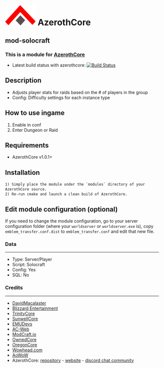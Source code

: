 # ![logo](https://raw.githubusercontent.com/azerothcore/azerothcore.github.io/master/images/logo-github.png) AzerothCore
## mod-solocraft
### This is a module for [AzerothCore](http://www.azerothcore.org)
- Latest build status with azerothcore: [![Build Status](https://travis-ci.org/azerothcore/mod-solocraft.svg?branch=master)](https://travis-ci.org/azerothcore/mod-solocraft)


## Description

- Adjusts player stats for raids based on the # of players in the group
- Config: Difficulty settings for each instance type

## How to use ingame

1. Enable in conf
2. Enter Dungeon or Raid

## Requirements

- AzerothCore v1.0.1+


## Installation

```
1) Simply place the module under the `modules` directory of your AzerothCore source. 
2) Re-run cmake and launch a clean build of AzerothCore.
```

## Edit module configuration (optional)

If you need to change the module configuration, go to your server configuration folder (where your `worldserver` or `worldserver.exe` is), copy `emblem_transfer.conf.dist` to `emblem_transfer.conf` and edit that new file.

### Data ###
------------------------------------------------------------------------------------------------------------------
- Type: Server/Player
- Script: Solocraft
- Config: Yes
- SQL: No

### Credits ###
------------------------------------------------------------------------------------------------------------------
- [DavidMacalaster](https://github.com/DavidMacalaster/Solocraft)
- [Blizzard Entertainment](http://blizzard.com)
- [TrinityCore](https://github.com/TrinityCore/TrinityCore/blob/3.3.5/THANKS)
- [SunwellCore](http://www.azerothcore.org/pages/sunwell.pl/)
- [EMUDevs](https://youtube.com/user/EmuDevs)
- [AC-Web](http://ac-web.org/)
- [ModCraft.io](http://modcraft.io/)
- [OwnedCore](http://ownedcore.com/)
- [OregonCore](https://wiki.oregon-core.net/)
- [Wowhead.com](http://wowhead.com)
- [AoWoW](https://wotlk.evowow.com/)
- AzerothCore: [repository](https://github.com/azerothcore) - [website](http://azerothcore.org/) - [discord chat community](https://discord.gg/PaqQRkd)
